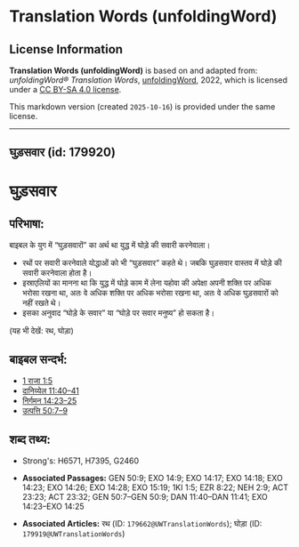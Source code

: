 # Translation Words (unfoldingWord)

## License Information

**Translation Words (unfoldingWord)** is based on and adapted from: _unfoldingWord® Translation Words_, [unfoldingWord](https://unfoldingword.org/utw), 2022, which is licensed under a [CC BY-SA 4.0 license](https://creativecommons.org/licenses/by-sa/4.0/legalcode.en).

This markdown version (created `2025-10-16`) is provided under the same license.



--------------------------------

## घुड़सवार (id: 179920)

घुड़सवार
=======

परिभाषा:
--------

बाइबल के युग में “घुड़सवारों” का अर्थ था युद्ध में घोड़े की सवारी करनेवाला।

* रथों पर सवारी करनेवाले योद्धाओं को भी “घुड़सवार” कहते थे। जबकि घुड़सवार वास्तव में घोड़े की सवारी करनेवाला होता है।
* इस्राएलियों का मानना था कि युद्ध में घोड़े काम में लेना यहोवा की अपेक्षा अपनी शक्ति पर अधिक भरोसा रखना था, अतः वे अधिक शक्ति पर अधिक भरोसा रखना था, अतः वे अधिक घुड़सवारों को नहीं रखते थे।
* इसका अनुवाद “घोड़े के सवार” या “घोड़े पर सवार मनुष्य” हो सकता है।

(यह भी देखें: रथ, घोड़ा)

बाइबल सन्दर्भ:
--------------

* [1 राजा 1:5](https://ref.ly/1Kgs0:0)
* [दानिय्येल 11:40–41](https://ref.ly/Dan11:40-Dan11:41)
* [निर्गमन 14:23–25](https://ref.ly/Exod14:23-Exod14:25)
* [उत्पत्ति 50:7–9](https://ref.ly/Gen50:7-Gen50:9)

शब्द तथ्य:
----------

* Strong's: H6571, H7395, G2460

* **Associated Passages:** GEN 50:9; EXO 14:9; EXO 14:17; EXO 14:18; EXO 14:23; EXO 14:26; EXO 14:28; EXO 15:19; 1KI 1:5; EZR 8:22; NEH 2:9; ACT 23:23; ACT 23:32; GEN 50:7–GEN 50:9; DAN 11:40–DAN 11:41; EXO 14:23–EXO 14:25
* **Associated Articles:** रथ (ID: `179662@UWTranslationWords`); घोड़ा (ID: `179919@UWTranslationWords`)

